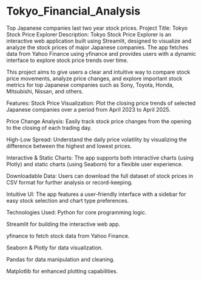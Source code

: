 # Tokyo_Financial_Analysis
Top Japanese companies last two year stock prices. 
Project Title: Tokyo Stock Price Explorer
Description:
Tokyo Stock Price Explorer is an interactive web application built using Streamlit, designed to visualize and analyze the stock prices of major Japanese companies. The app fetches data from Yahoo Finance using yfinance and provides users with a dynamic interface to explore stock price trends over time.

This project aims to give users a clear and intuitive way to compare stock price movements, analyze price changes, and explore important stock metrics for top Japanese companies such as Sony, Toyota, Honda, Mitsubishi, Nissan, and others.

Features:
Stock Price Visualization: Plot the closing price trends of selected Japanese companies over a period from April 2023 to April 2025.

Price Change Analysis: Easily track stock price changes from the opening to the closing of each trading day.

High-Low Spread: Understand the daily price volatility by visualizing the difference between the highest and lowest prices.

Interactive & Static Charts: The app supports both interactive charts (using Plotly) and static charts (using Seaborn) for a flexible user experience.

Downloadable Data: Users can download the full dataset of stock prices in CSV format for further analysis or record-keeping.

Intuitive UI: The app features a user-friendly interface with a sidebar for easy stock selection and chart type preferences.

Technologies Used:
Python for core programming logic.

Streamlit for building the interactive web app.

yfinance to fetch stock data from Yahoo Finance.

Seaborn & Plotly for data visualization.

Pandas for data manipulation and cleaning.

Matplotlib for enhanced plotting capabilities.
